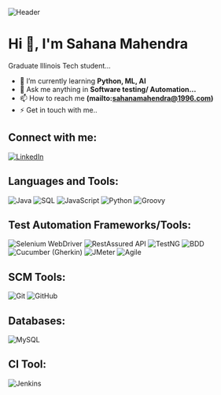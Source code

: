 ![Header](https://imgur.com/a/ieZ34Cp)

# Hi 👋, I'm Sahana Mahendra

Graduate Illinois Tech student...

- 🚀 I’m currently learning **Python, ML, AI**
- 💬 Ask me anything in **Software testing/ Automation...**
- 📫 How to reach me **(mailto:sahanamahendra@1996.com)**
- ⚡ Get in touch with me..

## Connect with me:
[![LinkedIn](https://img.shields.io/badge/LinkedIn-blue?style=for-the-badge&logo=linkedin)](https://www.linkedin.com/in/sahana-mahendra/)


## Languages and Tools:
![Java](https://img.shields.io/badge/Java-ED8B00?style=for-the-badge&logo=java&logoColor=white)
![SQL](https://img.shields.io/badge/SQL-4479A1?style=for-the-badge&logo=sql&logoColor=white)
![JavaScript](https://img.shields.io/badge/JavaScript-323330?style=for-the-badge&logo=javascript&logoColor=F7DF1E)
![Python](https://img.shields.io/badge/Python-3776AB?style=for-the-badge&logo=python&logoColor=white)
![Groovy](https://img.shields.io/badge/Groovy-4298B8?style=for-the-badge&logo=apache-groovy&logoColor=white)

## Test Automation Frameworks/Tools:
![Selenium WebDriver](https://img.shields.io/badge/Selenium%20WebDriver-43B02A?style=for-the-badge&logo=selenium&logoColor=white)
![RestAssured API](https://img.shields.io/badge/RestAssured%20API-4EA94B?style=for-the-badge&logo=rest-assured&logoColor=white)
![TestNG](https://img.shields.io/badge/TestNG-FF6F00?style=for-the-badge&logo=testng&logoColor=white)
![BDD](https://img.shields.io/badge/BDD-04C38E?style=for-the-badge&logo=behave&logoColor=white)
![Cucumber (Gherkin)](https://img.shields.io/badge/Cucumber%20(Gherkin)-23D96C?style=for-the-badge&logo=cucumber&logoColor=white)
![JMeter](https://img.shields.io/badge/JMeter-D22128?style=for-the-badge&logo=apache-jmeter&logoColor=white)
![Agile](https://img.shields.io/badge/Agile-ff69b4?style=for-the-badge&logo=agile&logoColor=white)

## SCM Tools:
![Git](https://img.shields.io/badge/Git-F05032?style=for-the-badge&logo=git&logoColor=white)
![GitHub](https://img.shields.io/badge/GitHub-181717?style=for-the-badge&logo=github&logoColor=white)

## Databases:
![MySQL](https://img.shields.io/badge/MySQL-4479A1?style=for-the-badge&logo=mysql&logoColor=white)

## CI Tool:
![Jenkins](https://img.shields.io/badge/Jenkins-D24939?style=for-the-badge&logo=jenkins&logoColor=white)

